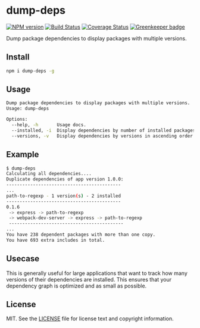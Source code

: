 # dump-deps

[![NPM version](https://badge.fury.io/js/dump-deps.svg)](http://badge.fury.io/js/dump-deps)
[![Build Status](https://travis-ci.org/redonkulus/dump-deps.svg?branch=master)](https://travis-ci.org/redonkulus/dump-deps)
[![Coverage Status](https://coveralls.io/repos/github/redonkulus/dump-deps/badge.svg?branch=master)](https://coveralls.io/github/redonkulus/dump-deps?branch=master)
[![Greenkeeper badge](https://badges.greenkeeper.io/redonkulus/dump-deps.svg)](https://greenkeeper.io/)

Dump package dependencies to display packages with multiple versions.

## Install

```bash
npm i dump-deps -g
```

## Usage

```bash
Dump package dependencies to display packages with multiple versions.
Usage: dump-deps

Options:
  --help, -h       Usage docs.
  --installed, -i  Display dependencies by number of installed packages in ascending order.
  --versions, -v   Display dependencies by versions in ascending order.
```

## Example

```bash
$ dump-deps
Calculating all dependencies....
Duplicate dependencies of app version 1.0.0:
-------------------------------------------
...
path-to-regexp - 1 version(s) - 2 installed
-------------------------------------------
0.1.6
 -> express -> path-to-regexp
 -> webpack-dev-server -> express -> path-to-regexp
 -------------------------------------------
...
You have 238 dependent packages with more than one copy.
You have 693 extra includes in total.
```

## Usecase

This is generally useful for large applications that want to track how many versions of their dependencies are installed. This ensures that your dependency graph is optimized and as small as possible.

## License

MIT. See the [LICENSE](https://github.com/redonkulus/dump-deps/blob/master/LICENSE.md) file for license text and copyright information.
